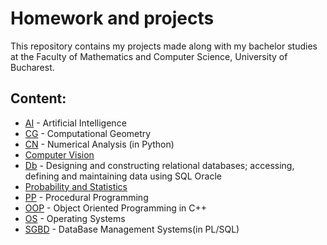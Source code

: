 # Homework and projects 
This repository contains my projects made along with my bachelor studies at the Faculty of Mathematics and Computer Science, University of Bucharest.

## Content:
* [AI](AI) - Artificial Intelligence
* [CG](CG) - Computational Geometry
* [CN](CN) - Numerical Analysis (in Python)
* [Computer Vision](https://github.com/danadascalescu00/FMI/tree/master/Computer%20Vision)
* [Db](Db) - Designing and constructing relational databases; accessing, defining and maintaining data using SQL Oracle
* [Probability and Statistics](https://github.com/danadascalescu00/FMI/tree/master/Probability%20and%20Statistics)
* [PP](PP) - Procedural Programming
* [OOP](OOP) - Object Oriented Programming in C++
* [OS](OS) - Operating Systems
* [SGBD](SGBD) - DataBase Management Systems(in PL/SQL)

